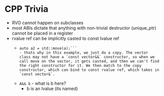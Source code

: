 # CPP Trivia

- RVO cannot happen on subclasses
- most ABIs dictate that anything with non-trivial destructor (unique_ptr) cannot be placed in a register
- rvalue ref can be implicitly casted to const lvalue ref
	- ```const std::vector<int> a = {1,2,3,4,5}; 
	  auto a2 = std::move(a);```
	  - thats why in this example, we just do a copy. The vector class may not have a `const vector&&` constructor, so when we call move on the vector, it gets casted, and then we can't find the right constructor for it. We then match to the copy constructor, which can bind to const rvalue ref, which takes in `const vector&`.
  - `A&& b` - what is b here?
	  - b is an lvalue (its named)